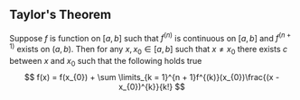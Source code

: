 ## Taylor's Theorem

Suppose $f$ is function on $[a, b]$ such that $f^{(n)}$ is continuous on $[a, b]$ and $f^{(n + 1)}$ exists on $(a, b)$. Then for any $x, x_{0} \in [a, b]$ such that $x \neq x_{0}$ there exists $c$ between $x$ and $x_{0}$ such that the following holds true $$
f(x) = f(x_{0}) + \sum \limits_{k = 1}^{n + 1}f^{(k)}(x_{0})\frac{(x - x_{0})^{k}}{k!}
$$